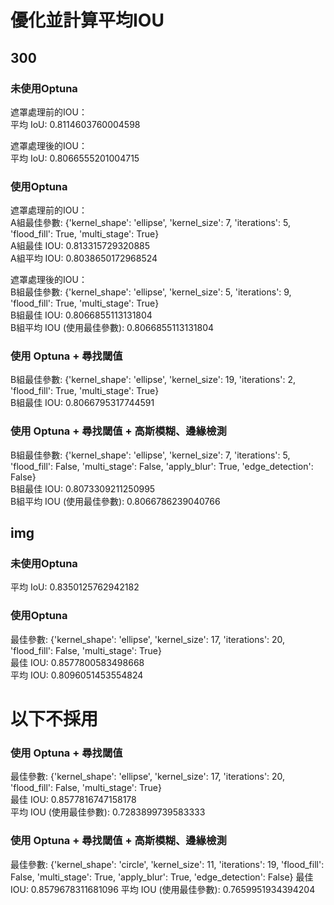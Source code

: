 # 優化並計算平均IOU
## 300
### 未使用Optuna
遮罩處理前的IOU：  
平均 IoU: 0.8114603760004598
  
遮罩處理後的IOU：   
平均 IoU: 0.8066555201004715  

### 使用Optuna
遮罩處理前的IOU：  
A組最佳參數:  {'kernel_shape': 'ellipse', 'kernel_size': 7, 'iterations': 5, 'flood_fill': True, 'multi_stage': True}  
A組最佳 IOU:  0.813315729320885  
A組平均 IOU:  0.8038650172968524  
  
遮罩處理後的IOU：  
B組最佳參數:  {'kernel_shape': 'ellipse', 'kernel_size': 5, 'iterations': 9, 'flood_fill': True, 'multi_stage': True}  
B組最佳 IOU:  0.8066855113131804  
B組平均 IOU (使用最佳參數):  0.8066855113131804  

### 使用 Optuna + 尋找閾值
B組最佳參數:  {'kernel_shape': 'ellipse', 'kernel_size': 19, 'iterations': 2, 'flood_fill': True, 'multi_stage': True}  
B組最佳 IOU:  0.8066795317744591  

### 使用 Optuna + 尋找閾值 + 高斯模糊、邊緣檢測
B組最佳參數:  {'kernel_shape': 'ellipse', 'kernel_size': 7, 'iterations': 5, 'flood_fill': False, 'multi_stage': False, 'apply_blur': True, 'edge_detection': False}  
B組最佳 IOU:  0.8073309211250995  
B組平均 IOU (使用最佳參數):  0.8066786239040766  

## img
### 未使用Optuna
平均 IoU: 0.8350125762942182

### 使用Optuna
最佳參數:  {'kernel_shape': 'ellipse', 'kernel_size': 17, 'iterations': 20, 'flood_fill': False, 'multi_stage': True}  
最佳 IOU:  0.8577800583498668  
平均 IOU:  0.8096051453554824  

# 以下不採用

### 使用 Optuna + 尋找閾值
最佳參數:  {'kernel_shape': 'ellipse', 'kernel_size': 17, 'iterations': 20, 'flood_fill': False, 'multi_stage': True}  
最佳 IOU:  0.8577816747158178  
平均 IOU (使用最佳參數):  0.7283899739583333  

### 使用 Optuna + 尋找閾值 + 高斯模糊、邊緣檢測
最佳參數:  {'kernel_shape': 'circle', 'kernel_size': 11, 'iterations': 19, 'flood_fill': False, 'multi_stage': True, 'apply_blur': True, 'edge_detection': False}
最佳 IOU:  0.8579678311681096
平均 IOU (使用最佳參數):  0.7659951934394204